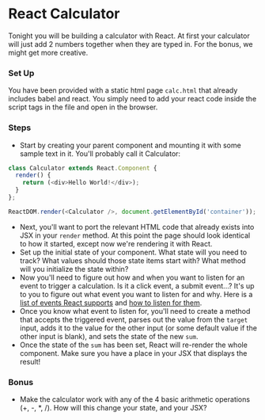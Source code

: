 # React Calculator 

Tonight you will be building a calculator with React. At first your calculator will just add 2 numbers together when they are typed in. For the bonus, we might get more creative.

### Set Up
You have been provided with a static html page `calc.html` that already includes babel and react. You simply need to add your react code inside the script tags in the file and open in the browser.

### Steps

- Start by creating your parent component and mounting it with some sample text in it. You'll probably call it Calculator:
```js
class Calculator extends React.Component {
  render() {
    return (<div>Hello World!</div>);
  }
};

ReactDOM.render(<Calculator />, document.getElementById('container'));
```

- Next, you'll want to port the relevant HTML code that already exists into JSX in your `render` method. At this point the page should look identical to how it started, except now we're rendering it with React.
- Set up the initial state of your component. What state will you need to track? What values should those state items start with? What method will you initialize the state within?
- Now you'll need to figure out how and when you want to listen for an event to trigger a calculation. Is it a click event, a submit event...? It's up to you to figure out what event you want to listen for and why. Here is a [list of events React supports](https://facebook.github.io/react/docs/events.html#supported-events) and [how to listen for them](https://facebook.github.io/react/docs/interactivity-and-dynamic-uis.html).
- Once you know what event to listen for, you'll need to create a method that accepts the triggered event, parses out the value from the `target` input, adds it to the value for the other input (or some default value if the other input is blank), and sets the state of the new `sum`.
- Once the state of the `sum` has been set, React will re-render the whole component. Make sure you have a place in your JSX that displays the result!

### Bonus

- Make the calculator work with any of the 4 basic arithmetic operations (+, -, *, /). How will this change your state, and your JSX?

